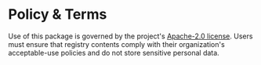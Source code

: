 # Policy & Terms

Use of this package is governed by the project's [Apache-2.0 license](../../LICENSE).
Users must ensure that registry contents comply with their organization's acceptable-use policies and do not store sensitive personal data.
